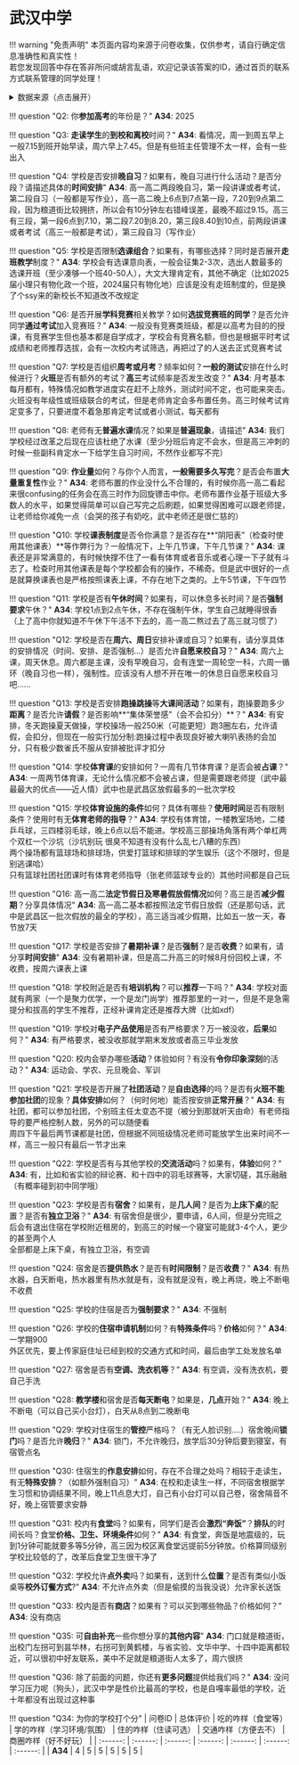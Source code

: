 # 武汉中学

!!! warning "免责声明"
    本页面内容均来源于问卷收集，仅供参考，请自行确定信息准确性和真实性！  
    若您发现回答中存在答非所问或胡言乱语，欢迎记录该答案的ID，通过首页的联系方式联系管理的同学处理！

<details><summary>数据来源（点击展开）</summary>
<ul>
<li><strong>34</strong>: 匿名 (2025-07)</li>
</ul>
</details>

!!! question "Q2: 你**参加高考**的年份是？"
    **A34**: 2025  

!!! question "Q3: **走读学生**的**到校和离校**时间？"
    **A34**: 看情况，周一到周五早上一般7.15到班开始早读，周六早上7.45。但是有些班主任管理不太一样，会有一些出入  

!!! question "Q4: 学校是否安排**晚自习**？如果有，晚自习进行什么活动？是否分段？请描述具体的**时间安排**"
    **A34**: 高一高二两段晚自习，第一段讲课或者考试，第二段自习（一般都是写作业），高一高二晚上6点到7点第一段，7.20到9点第二段，因为粮道街比较拥挤，所以会有10分钟左右错峰误差，最晚不超过9.15。高三有三段，第一段6点到7.10，第二段7.20到8.20，第三段8.40到10点，前两段讲课或者考试（高三一般都是考试），第三段自习（写作业）  

!!! question "Q5: 学校是否限制**选课组合**？如果有，有哪些选择？同时是否展开**走班教学**制度？"
    **A34**: 学校会有选课意向表，一般会征集2-3次，选出人数最多的选课开班（至少凑够一个班40-50人），大文大理肯定有，其他不确定（比如2025届小理只有物化政一个班，2024届只有物化地）应该是没有走班制度的，但是换了个ssy来的新校长不知道改不改规定  

!!! question "Q6: 是否开展**学科竞赛**相关教学？如何**选拔竞赛班的同学**？是否允许同学**通过考试**加入竞赛班？"
    **A34**: 一般没有竞赛类班级，都是以高考为目的的授课，有竞赛学生但也基本都是自学成才，学校会有竞赛名额，但也是根据平时考试成绩和老师推荐选拔，会有一次校内考试筛选，再把过了的人送去正式竞赛考试  

!!! question "Q7: 学校是否组织**周考或月考**？频率如何？**一般的测试**安排在什么时候进行？**火班**是否有额外的考试？**高三**考试频率是否发生改变？"
    **A34**: 月考基本每月都有，特殊情况如教学进度实在赶不上除外，测试时间不定，也可能来突击。火班没有年级性或班级联合的考试，但是老师肯定会多布置任务。高三时候考试肯定变多了，只要进度不着急那肯定考试或者小测试，每天都有  

!!! question "Q8: 老师有无**普遍水课**情况？如果是**普遍现象**，请描述"
    **A34**: 我们学校经过改革之后现在应该杜绝了水课（至少分班后肯定不会水，但是高三冲刺的时候一些副科肯定水一下给学生自习时间，不然作业都写不完）  

!!! question "Q9: **作业量**如何？与你个人而言，**一般需要多久写完**？是否会布置**大量重复性**作业？"
    **A34**: 老师布置的作业没什么不合理的，有时候你高一高二看起来很confusing的任务会在高三时作为回旋镖击中你。老师布置作业基于班级大多数人的水平，如果觉得简单可以自己写完之后刷题，如果觉得困难可以跟老师提，让老师给你减免一点（会哭的孩子有奶吃，武中老师还是很仁慈的）  

!!! question "Q10: 学校**课表制度**是否令你满意？是否存在**“阴阳表”（检查时使用其他课表）**等作弊行为？一般情况下，上午几节课，下午几节课？"
    **A34**: 课表还是非常满意的，有时候快撑不住了一看有体育或者音乐或者心理一下子就有斗志了。检查时用其他课表是每个学校都会有的操作，不稀奇。但是武中很好的一点是就算换课表也是严格按照课表上课，不存在地下之类的。上午5节课，下午四节  

!!! question "Q11: 学校是否有**午休时间**？如果有，可以休息多长时间？是否**强制要求**午休？"
    **A34**: 学校1点到2点午休，不存在强制午休，学生自己就睡得很香（上了高中你就知道不午休下午活不下去的，高一高二熬过去了高三就习惯了）  

!!! question "Q12: 学校是否在**周六、周日**安排补课或自习？如果有，请分享具体的安排情况（时间、安排、是否强制...）是否允许**自愿来校自习**？"
    **A34**: 周六上课，周天休息。周六都是主课，没有早晚自习，会有连堂一周轮空一科，六周一循环（晚自习也一样），强制性。应该没有人想不开在唯一的休息日自愿来校自习吧……  

!!! question "Q13: 学校是否安排**跑操跳操**等**大课间活动**？如果有，跑操要跑多少**距离**？是否允许**请假**？是否影响**“集体荣誉感”（会不会扣分）**？"
    **A34**: 有安排，冬天跑操夏天做操，学校操场一般250米（可能更短）跑3圈左右，允许请假，会扣分，但现在一般实行加分制:跑操过程中表现良好被大喇叭表扬的会加分，只有极少数雀氏不服从安排被批评才扣分  

!!! question "Q14: 学校**体育课**的安排如何？一周有几节体育课？是否会被**占课**？"
    **A34**: 一周两节体育课，无论什么情况都不会被占课，但是需要跟老师提（武中最最最大的优点——近人情）武中也是武昌区放假最多的一批次学校  

!!! question "Q15: 学校**体育设施的条件**如何？具体有哪些？**使用时间**是否有限制条件？使用时有无**体育老师的指导**？"
    **A34**: 学校有体育馆，一楼教室场地，二楼乒乓球，三四楼羽毛球，晚上6点以后不能进。学校高三部操场角落有两个单杠两个双杠一个沙坑（沙坑别玩 很臭不知道有没有什么乱七八糟的东西）  
    两个操场都有篮球场和排球场，供爱打篮球和排球的学生娱乐（这个不限时，但是别逃课哈）  
    只有篮球社团社团课时有体育老师指导（张老师篮球专业的）其他时间都是自己玩  

!!! question "Q16: 高一高二**法定节假日及寒暑假放假情况**如何？高三是否**减少假期**？分享具体情况"
    **A34**: 高一高二基本都按照法定节假日放假（还是那句话，武中是武昌区一批次假放的最全的学校），高三适当减少假期，比如五一放一天，春节放7天  

!!! question "Q17: 学校是否安排了**暑期补课**？是否**强制**？是否**收费**？如果有，请分享**时间安排**"
    **A34**: 没有暑期补课，但是高二升高三的时候8月份回校上课，不收费，按周六课表上课  

!!! question "Q18: 学校附近是否有**培训机构**？可以**推荐**一下吗？"
    **A34**: 学校对面就有两家（一个是聚力优学，一个是龙门尚学）推荐那里的一对一，但是不是急需提分和拔高的学生不推荐，正经补课肯定还是推荐大牌（比如xdf）  

!!! question "Q19: 学校对**电子产品使用**是否有严格要求？万一被没收，**后果**如何？"
    **A34**: 有严格要求，被没收那就学期末发放或者高三毕业发放  

!!! question "Q20: 校内会举办哪些**活动**？体验如何？有没有**令你印象深刻**的活动？"
    **A34**: 运动会、学农、元旦晚会、军训  

!!! question "Q21: 学校是否开展了**社团活动**？是**自由选择**的吗？是否有**火班不能参加社团**的现象？**具体安排**如何？（何时何地）能否按安排**正常开展**？"
    **A34**: 有社团，都可以参加社团，个别班主任太变态不提（被分到那就听天由命）有老师指导的要严格控制人数，另外的可以随便看  
    周四下午最后两节课都是社团，但根据不同班级情况老师可能放学生出来时间不一样，高三一般只有最后一节才出来  

!!! question "Q22: 学校是否有与其他学校的**交流活动**吗？如果有，**体验**如何？"
    **A34**: 有，比如和省实验的辩论赛、和十四中的羽毛球赛等，大家切磋，其乐融融（有概率碰到初中同学哦）  

!!! question "Q23: 学校是否有**宿舍**？如果有，是**几人间**？是否为**上床下桌**的配置？是否有**独立卫浴**？"
    **A34**: 有宿舍但是很少，要申请，6人间，但是分完班之后会有退出住宿在学校附近租房的，到高三的时候一个寝室可能就3-4个人，更少的甚至两个人  
    全部都是上床下桌，有独立卫浴，有空调  

!!! question "Q24: 宿舍是否**提供热水**？是否有**时间限制**？是否**收费**？"
    **A34**: 有热水器，白天断电，热水器里有热水就是有，没有就是没有，晚上再烧，晚上不断电不收费  

!!! question "Q25: 学校的住宿是否为**强制要求**？"
    **A34**: 不强制  

!!! question "Q26: 学校的**住宿申请机制**如何？有**特殊条件**吗？**价格**如何？"
    **A34**: 一学期900  
    外区优先，要上传家庭住址已经到校的交通方式和时间，最后由学工处发放名单  

!!! question "Q27: 宿舍是否有**空调、洗衣机等**？"
    **A34**: 有空调，没有洗衣机，要自己手洗  

!!! question "Q28: **教学楼**和宿舍是否**每天断电**？如果是，**几点**开始？"
    **A34**: 晚上不断电（可以自己买小台灯），白天从8点到二晚断电  

!!! question "Q29: 学校对住宿生的**管控**严格吗？（有无人脸识别....）宿舍晚间**锁门**吗？是否允许**晚归**？"
    **A34**: 锁门，不允许晚归，放学后30分钟后要到寝室，有宿管点名  

!!! question "Q30: 住宿生的**作息安排**如何，存在不合理之处吗？相较于走读生，有无**特殊安排**？（如额外强制自习）"
    **A34**: 在校和走读生一样，不同宿舍根据学生习惯和协调结果不同，晚上11点息大灯，自己有小台灯可以自己卷，宿舍隔音不好，晚上宿管要求安静  

!!! question "Q31: 校内有**食堂**吗？如果有，同学们是否会**激烈“奔饭”**？**排队**的时间长吗？食堂**价格、卫生、环境条件**如何？"
    **A34**: 有食堂，奔饭是地震级的，玩到1分钟可能就要多等5分钟，高三因为校区离食堂远提前5分钟放。价格算同级别学校比较低的了，改革后食堂卫生很干净了  

!!! question "Q32: 学校允许**点外卖**吗？如果有，送到什么**位置**？是否有类似小饭桌等**校外订餐方式**?"
    **A34**: 不允许点外卖（但是偷摸的当我没说）允许家长送饭  

!!! question "Q33: 校内是否有**商店**？如果有？可以买到哪些物品？价格如何？"
    **A34**: 没有商店  

!!! question "Q35: 可**自由补充**一些你想分享的**其他内容**"
    **A34**: 门口就是粮道街，出校门左拐可到昙华林，右拐可到黄鹤楼，与省实验、文华中学、十四中距离都较近，可以很初中好友联系，美中不足就是粮道街人太多了，周六很挤  

!!! question "Q36: 除了前面的问题，你还有**更多问题**提供给我们吗？"
    **A34**: 没问学习压力呢（狗头），武汉中学是性价比最高的学校，也是自嘎率最低的学校，近十年都没有出现过这种事  

!!! question "Q34: 为你的学校打个分"
    | 问卷ID | 总体评价 | 吃的咋样（食堂等） | 学的咋样（学习环境/氛围） | 住的咋样（住读可选） | 交通咋样（方便去不） | 商圈咋样（好不好玩） |
    | :------: | :------: | :------: | :------: | :------: | :------: | :------: |
    | **A34** | 4 | 5 | 5 | 5 | 5 | 5 |

